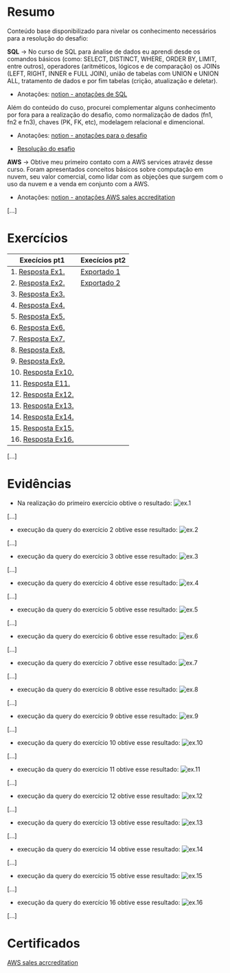 
# Resumo

Conteúdo base disponibilizado para nivelar os conhecimento necessários para a resolução do desafio:

**SQL** -> No curso de SQL para ánalise de dados eu aprendi desde os comandos básicos (como: SELECT, DISTINCT, WHERE, ORDER BY, LIMIT, entre outros), operadores (aritméticos, lógicos e de comparação) os JOINs (LEFT, RIGHT, INNER e FULL JOIN), união de tabelas com UNION e UNION ALL, tratamento de dados e por fim tabelas (crição, atualização e deletar).

- Anotações:  [notion - anotações de SQL](https://www.notion.so/SQL-62d83920e4474f689457cd2274501938?pvs=4)


Além do conteúdo do cuso, procurei complementar alguns conhecimento por fora para a realização do desafio, como normalização de dados (fn1, fn2 e fn3), chaves (PK, FK, etc), modelagem relacional e dimencional.

- Anotações: [notion - anotações para o desafio](https://www.notion.so/Sprint-02-12e9bf04327c8061a8f7ef504fc4ef31?pvs=4)

- [Resolução do esafio](../Sprint%202/Desafio/README.md)


**AWS** -> Obtive meu primeiro contato com a AWS services atravéz desse curso. Foram apresentados conceitos básicos sobre computação em nuvem, seu valor comercial, como lidar com as objeções que surgem com o uso da nuvem e a venda em conjunto com a AWS.

- Anotações: [notion - anotações AWS sales accreditation](https://www.notion.so/AWS-1329bf04327c80d5b5cbc3b943ac48b2?pvs=4)


[...]

# Exercícios


| Execícios pt1 | Execícios pt2 |
|---|---|
| 1. [Resposta Ex1.](./Exercicios/ex1.sql) | [Exportado 1](../Sprint%202/Exercicios/ex-export1.csv) |
| 2. [Resposta Ex2.](./Exercicios/ex2.sql) | [Exportado 2](../Sprint%202/Exercicios/ex-export2.csv) |
| 3. [Resposta Ex3.](./Exercicios/ex3.sql) | |
| 4. [Resposta Ex4.](./Exercicios/ex4.sql) | |
| 5. [Resposta Ex5.](./Exercicios/ex5.sql) | |
| 6. [Resposta Ex6.](./Exercicios/ex6.sql) | |
| 7. [Resposta Ex7.](./Exercicios/ex7.sql) | |
| 8. [Resposta Ex8.](./Exercicios/ex8.sql) | |
| 9. [Resposta Ex9.](./Exercicios/ex9.sql) | |
| 10. [Resposta Ex10.](./Exercicios/ex10.sql) | |
| 11. [Resposta E11.](./Exercicios/ex11.sql) | |
| 12. [Resposta Ex12.](./Exercicios/ex12.sql) | |
| 13. [Resposta Ex13.](./Exercicios/ex13.sql) | |
| 14. [Resposta Ex14.](./Exercicios/ex14.sql) | |
| 15. [Resposta Ex15.](./Exercicios/ex15.sql) | |
| 16. [Resposta Ex16.](./Exercicios/ex16.sql) | |


[...]

# Evidências

- Na realização do primeiro exercício obtive o resultado:
![ex.1](../Sprint%202/Evidencias/evi-ex1.png)

[...]

- execução da query do exercício 2 obtive esse resultado:
![ex.2](../Sprint%202/Evidencias/evi-ex2.png)

[...]

- execução da query do exercício 3 obtive esse resultado:
![ex.3](../Sprint%202/Evidencias/evi-ex3.png)

[...]

- execução da query do exercício 4 obtive esse resultado:
![ex.4](../Sprint%202/Evidencias/evi-ex4.png)

[...]

- execução da query do exercício 5 obtive esse resultado:
![ex.5](../Sprint%202/Evidencias/evi-ex5.png)

[...]

- execução da query do exercício 6 obtive esse resultado:
![ex.6](../Sprint%202/Evidencias/evi-ex6.png)

[...]

- execução da query do exercício 7 obtive esse resultado:
![ex.7](../Sprint%202/Evidencias/evi-ex7.png)

[...]

- execução da query do exercício 8 obtive esse resultado:
![ex.8](../Sprint%202/Evidencias/evi-ex8.png)

[...]

- execução da query do exercício 9 obtive esse resultado:
![ex.9](../Sprint%202/Evidencias/evi-ex9.png)

[...]

- execução da query do exercício 10 obtive esse resultado:
![ex.10](../Sprint%202/Evidencias/evi-ex10.png)

[...]

- execução da query do exercício 11 obtive esse resultado:
![ex.11](../Sprint%202/Evidencias/evi-ex11.png)

[...]

- execução da query do exercício 12 obtive esse resultado:
![ex.12](../Sprint%202/Evidencias/evi-ex12.png)

[...]

- execução da query do exercício 13 obtive esse resultado:
![ex.13](../Sprint%202/Evidencias/evi-ex13.png)

[...]

- execução da query do exercício 14 obtive esse resultado:
![ex.14](../Sprint%202/Evidencias/evi-ex14.png)

[...]

- execução da query do exercício 15 obtive esse resultado:
![ex.15](../Sprint%202/Evidencias/evi-ex15.png)

[...]

- execução da query do exercício 16 obtive esse resultado:
![ex.16](../Sprint%202/Evidencias/evi-ex16.png)


[...]



# Certificados


[AWS sales acrcreditation](../Sprint%202/Certificados/AWS_sales-accreditation.pdf)



